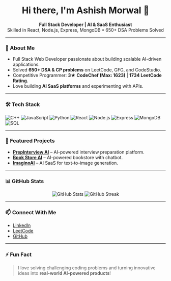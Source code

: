 <h1 align="center">Hi there, I'm Ashish Morwal 👋</h1>

<p align="center">
  <b>Full Stack Developer | AI & SaaS Enthusiast</b><br>
  Skilled in React, Node.js, Express, MongoDB • 650+ DSA Problems Solved
</p>

---

### 🚀 About Me
- Full Stack Web Developer passionate about building scalable AI-driven applications.
- Solved **650+ DSA & CP problems** on LeetCode, GFG, and CodeStudio.
- Competitive Programmer: **3★ CodeChef (Max: 1623)** | **1734 LeetCode Rating**.
- Love building **AI SaaS platforms** and experimenting with APIs.

---

### 🛠 Tech Stack
![C++](https://img.shields.io/badge/-C++-00599C?style=flat&logo=c%2B%2B)
![JavaScript](https://img.shields.io/badge/-JavaScript-F7DF1E?style=flat&logo=javascript)
![Python](https://img.shields.io/badge/-Python-3776AB?style=flat&logo=python)
![React](https://img.shields.io/badge/-React-61DAFB?style=flat&logo=react)
![Node.js](https://img.shields.io/badge/-Node.js-339933?style=flat&logo=node.js)
![Express](https://img.shields.io/badge/-Express-000000?style=flat&logo=express)
![MongoDB](https://img.shields.io/badge/-MongoDB-47A248?style=flat&logo=mongodb)
![SQL](https://img.shields.io/badge/-SQL-4479A1?style=flat&logo=mysql)

---

### 🌟 Featured Projects
- [**PrepInterview AI**](https://prepinterviewai-frontend.onrender.com) – AI-powered interview preparation platform.
- [**Book Store AI**](https://bookstore-ai-frontend.onrender.com) – AI-powered bookstore with chatbot.
- [**ImaginoAI**](https://imaginoai-client.onrender.com) – AI SaaS for text-to-image generation.

---

### 📊 GitHub Stats
<p align="center">
  <img src="https://github-readme-stats.vercel.app/api?username=Ashish-Morwal&show_icons=true&theme=radical" alt="GitHub Stats" />
  <img src="https://github-readme-streak-stats.herokuapp.com/?user=Ashish-Morwal&theme=radical" alt="GitHub Streak" />
</p>

---

### 📫 Connect With Me
- [LinkedIn](https://www.linkedin.com/in/ashish-morwal-8abb5825a/)
- [LeetCode](https://leetcode.com/u/ashishmorwal_001/)
- [GitHub](https://github.com/Ashish-Morwal)

---

### ⚡ Fun Fact
> I love solving challenging coding problems and turning innovative ideas into **real-world AI-powered products**!
